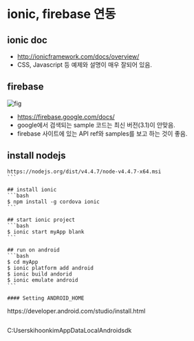 #  i o n i c ,   f i r e b a s e 연동 

## ionic doc
- http://ionicframework.com/docs/overview/
- CSS, Javascript 등 예제와 설명이 매우 잘되어 있음.

## firebase
![fig](https://lh3.googleusercontent.com/pmFdSCiNJf4foF41QJvWGKhkB_sn3Lneql4Vk5kos_nP7n3ieddBGnCKsxQxGjl2tl2A-OEd3_az1Yo8kU0tPnDLe2N2uQ=s888 "")
- https://firebase.google.com/docs/
- google에서 검색되는 sample 코드는 최신 버전(3.1)이 안맞음.
- firebase 사이트에 있는 API ref와 samples를 보고 하는 것이 좋음.

## install nodejs
``` 
 h t t p s : / / n o d e j s . o r g / d i s t / v 4 . 4 . 7 / n o d e - v 4 . 4 . 7 - x 6 4 . m s i  ```

## install ionic
```bash
 $ n p m   i n s t a l l   - g   c o r d o v a   i o n i c 
 ```

## start ionic project
```bash
$  i o n i c   s t a r t   m y A p p   b l a n k 
 ```  

## run  on android
```bash
$  c d   m y A p p 
$  i o n i c   p l a t f o r m   a d d   a n d r o i d 
$  i o n i c   b u i l d   a n d o r i d
 $ i o n i c   e m u l a t e   a n d r o i d 
 ```
 
#### Setting ANDROID_HOME
```
 h t t p s : / / d e v e l o p e r . a n d r o i d . c o m / s t u d i o / i n s t a l l . h t m l  
```
```
  C : \ U s e r s \ k i h o o n k i m \ A p p D a t a \ L o c a l \ A n d r o i d \ s d k 
``` 
